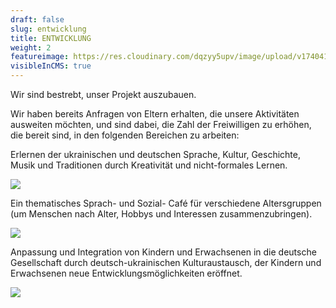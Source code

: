 ```yaml
---
draft: false
slug: entwicklung
title: ENTWICKLUNG
weight: 2
featureimage: https://res.cloudinary.com/dqzyy5upv/image/upload/v1740411397/featured_vgroht.jpg
visibleInCMS: true
---
```


Wir sind bestrebt, unser Projekt auszubauen.

Wir haben bereits Anfragen von Eltern erhalten, die unsere Aktivitäten ausweiten möchten, und sind dabei, die Zahl der Freiwilligen zu erhöhen, die bereit sind, in den folgenden Bereichen zu arbeiten:

Erlernen der ukrainischen und deutschen Sprache, Kultur, Geschichte, Musik und Traditionen durch Kreativität und nicht-formales Lernen.

![](https://res.cloudinary.com/dqzyy5upv/image/upload/v1740411417/img1_odvqaa.jpg)

Ein thematisches Sprach- und Sozial- Café für verschiedene Altersgruppen (um Menschen nach Alter, Hobbys und Interessen zusammenzubringen).

![](https://res.cloudinary.com/dqzyy5upv/image/upload/v1740411430/img2_tt0mdx.jpg)

Anpassung und Integration von Kindern und Erwachsenen in die deutsche Gesellschaft durch deutsch-ukrainischen Kulturaustausch, der Kindern und Erwachsenen neue Entwicklungsmöglichkeiten eröffnet.

![](https://res.cloudinary.com/dqzyy5upv/image/upload/v1740411437/img3_idqijv.jpg)
